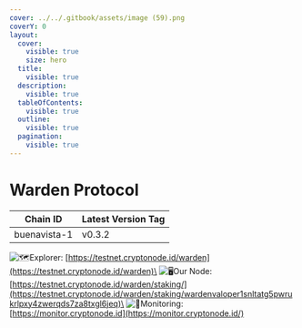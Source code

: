 ```yaml
---
cover: ../../.gitbook/assets/image (59).png
coverY: 0
layout:
  cover:
    visible: true
    size: hero
  title:
    visible: true
  description:
    visible: true
  tableOfContents:
    visible: true
  outline:
    visible: true
  pagination:
    visible: true
---
```


# Warden Protocol

| Chain ID     | Latest Version Tag |
| ------------ | ------------------ |
| buenavista-1 | v0.3.2             |

<img src="https://web.telegram.org/a/img-apple-64/1f5fa.png" alt="🗺️" data-size="line">Explorer: [https://testnet.cryptonode.id/warden](https://testnet.cryptonode.id/warden)\
<img src="https://web.telegram.org/a/img-apple-64/1f5a5.png" alt="🖥️" data-size="line">Our Node: [https://testnet.cryptonode.id/warden/staking/](https://testnet.cryptonode.id/warden/staking/wardenvaloper1snltatg5pwrukrlpxy4zwerqds7za8txgl6jeq)\
<img src="https://web.telegram.org/a/img-apple-64/1f6a8.png" alt="🚨" data-size="line">Monitoring: [https://monitor.cryptonode.id](https://monitor.cryptonode.id/)
